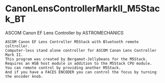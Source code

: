 # CanonLensControllerMarkII_M5Stack_BT

ASCOM Canon EF Lens Controller by ASTROMECHANICS

    ASCOM Canon EF Lens Controller M5Stack with Bluetooth remote coltroller.
    Computer-less stand alone controller for ASCOM Canon Lens Controller Mark II.
    This program was created by Bergamot-Jellybeans for the M5Stack.
    Requires an HSB host module in addition to the M5Stack CPU module.
    You can remote control by providing another M5Stack.
    And if you have a FACES ENCODER you can control the focus by turning the encoder knob.
